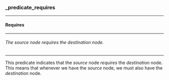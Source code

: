 ### _predicate_requires



------
#### Requires



------
###### The source node requires the destination node.



------
This predicate indicates that the *source* node *requires* the *destination* node. This means that whenever we have the *source* node, we must also have the *destination* node.